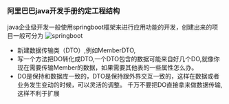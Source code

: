 ### 阿里巴巴java开发手册约定工程结构
java企业级开发一般使用springboot框架来进行应用功能的开发，创建出来的项目一般可分为
![springboot](D:\企业微信截图_16054910207105.png,1274025419&fm=27&gp=0.jpg "springboot")
* 新建数据传输类（DTO）,例如MemberDTO,
* 写一个方法把DO转化成DTO,一个DTO包含的数据可能来自好几个DO,就像你现在需要传输Member的数据，如果需要其他表的一些属性怎么办。
* DO是保持和数据库一致的，DTO是保持跟外界交互一致的，这样在数据或者业务发生变动的时候，可以灵活的调整。
千万不要把DO直接拿来做数据传输,这样不利于扩展

